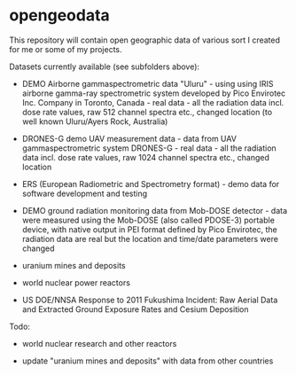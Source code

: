 # opengeodata

This repository will contain open geographic data of various sort I created for me or some of my projects.

Datasets currently available (see subfolders above):

- DEMO Airborne gammaspectrometric data "Uluru" - using using IRIS airborne gamma-ray spectrometric system developed by Pico Envirotec Inc. Company in Toronto, Canada - real data - all the radiation data incl. dose rate values, raw 512 channel spectra etc., changed location (to well known Uluru/Ayers Rock, Australia)

- DRONES-G demo UAV measurement data - data from UAV gammaspectrometric system DRONES-G - real data - all the radiation data incl. dose rate values, raw 1024 channel spectra etc., changed location

- ERS (European Radiometric and Spectrometry format) - demo data for software development and testing

- DEMO ground radiation monitoring data from Mob-DOSE detector - data were measured using the Mob-DOSE (also called PDOSE-3) portable device, with native output in PEI format defined by Pico Envirotec, the radiation data are real but the location and time/date parameters were changed

- uranium mines and deposits

- world nuclear power reactors

- US DOE/NNSA Response to 2011 Fukushima Incident: Raw Aerial Data and Extracted Ground Exposure Rates and Cesium Deposition

Todo:

- world nuclear research and other reactors

- update "uranium mines and deposits" with data from other countries

